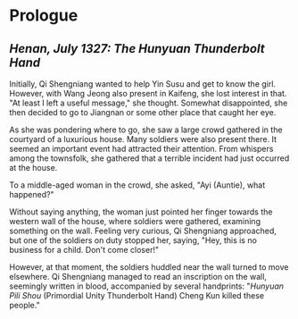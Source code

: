 # Prologue
## *Henan, July 1327: The Hunyuan Thunderbolt Hand*

Initially, Qi Shengniang wanted to help Yin Susu and get to know the girl. However, with Wang Jeong also present in Kaifeng, she lost interest in that. "At least I left a useful message," she thought. Somewhat disappointed, she then decided to go to Jiangnan or some other place that caught her eye.

As she was pondering where to go, she saw a large crowd gathered in the courtyard of a luxurious house. Many soldiers were also present there. It seemed an important event had attracted their attention. From whispers among the townsfolk, she gathered that a terrible incident had just occurred at the house.

To a middle-aged woman in the crowd, she asked, "Ayi (Auntie), what happened?"

Without saying anything, the woman just pointed her finger towards the western wall of the house, where soldiers were gathered, examining something on the wall. Feeling very curious, Qi Shengniang approached, but one of the soldiers on duty stopped her, saying, "Hey, this is no business for a child. Don't come closer!"

However, at that moment, the soldiers huddled near the wall turned to move elsewhere. Qi Shengniang managed to read an inscription on the wall, seemingly written in blood, accompanied by several handprints: "*Hunyuan Pili Shou* (Primordial Unity Thunderbolt Hand) Cheng Kun killed these people."

